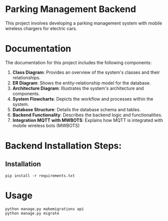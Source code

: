 # Parking Management Backend

This project involves developing a parking management system with mobile wireless chargers for electric cars.

# Documentation

The documentation for this project includes the following components:

1. **Class Diagram**: Provides an overview of the system's classes and their relationships.
2. **ER Diagram**: Shows the entity-relationship model for the database.
3. **Architecture Diagram**: Illustrates the system's architecture and components.
4. **System Flowcharts**: Depicts the workflow and processes within the system.
5. **Database Structure**: Details the database schema and tables.
6. **Backend Functionality**: Describes the backend logic and functionalities.
7. **Integration MQTT with MWBOTS**: Explains how MQTT is integrated with mobile wireless bots (MWBOTS)

# Backend Installation Steps:

## Installation

    pip install -r requirements.txt

# Usage

    python manage.py makemigrations api
    python manage.py migrate

    
